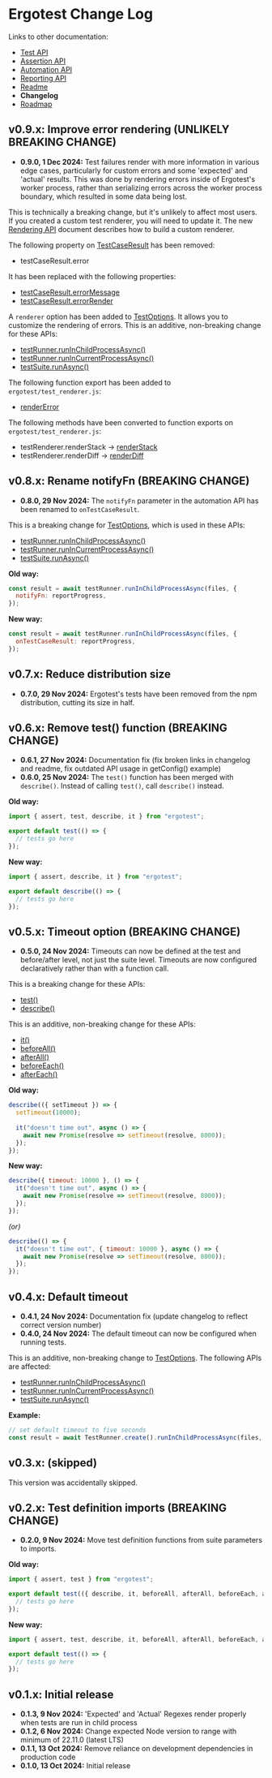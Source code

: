 # Ergotest Change Log

Links to other documentation:

* [Test API](docs/test_api.md)
* [Assertion API](assertion_api.md)
* [Automation API](automation_api.md)
* [Reporting API](docs/reporting_api.md)
* [Readme](./README.md)
* **Changelog**
* [Roadmap](./ROADMAP.md)


## v0.9.x: Improve error rendering (UNLIKELY BREAKING CHANGE)

* **0.9.0, 1 Dec 2024:** Test failures render with more information in various edge cases, particularly for custom errors and some 'expected' and 'actual' results. This was done by rendering errors inside of Ergotest's worker process, rather than serializing errors across the worker process boundary, which resulted in some data being lost. 

This is technically a breaking change, but it's unlikely to affect most users. If you created a custom test renderer, you will need to update it. The new [Rendering API](docs/rendering_api.md) document describes how to build a custom renderer.

The following property on [TestCaseResult](docs/automation_api.md#testcaseresult) has been removed:

* testCaseResult.error

It has been replaced with the following properties:

* [testCaseResult.errorMessage](docs/automation_api.md#testcaseresulterrormessage)
* [testCaseResult.errorRender](docs/automation_api.md#testcaseresulterrorrender)

A `renderer` option has been added to [TestOptions](docs/automation_api.md#testoptions). It allows you to customize the rendering of errors. This is an additive, non-breaking change for these APIs:

* [testRunner.runInChildProcessAsync()](docs/automation_api.md#testrunnerruninchildprocessasync)
* [testRunner.runInCurrentProcessAsync()](docs/automation_api.md#testrunnerrunincurrentprocessasync)
* [testSuite.runAsync()](docs/automation_api.md#testsuiterunasync)

The following function export has been added to `ergotest/test_renderer.js`:

* [renderError](docs/rendering_api#rendererror)

The following methods have been converted to function exports on `ergotest/test_renderer.js`:

* testRenderer.renderStack → [renderStack](docs/rendering_api#renderstack)
* testRenderer.renderDiff → [renderDiff](docs/rendering_api#renderdiff)




## v0.8.x: Rename notifyFn (BREAKING CHANGE)

* **0.8.0, 29 Nov 2024:** The `notifyFn` parameter in the automation API has been renamed to `onTestCaseResult`.

This is a breaking change for [TestOptions](docs/automation_api.md#testoptions), which is used in these APIs:

* [testRunner.runInChildProcessAsync()](docs/automation_api.md#testrunnerruninchildprocessasync)
* [testRunner.runInCurrentProcessAsync()](docs/automation_api.md#testrunnerrunincurrentprocessasync)
* [testSuite.runAsync()](docs/automation_api.md#testsuiterunasync)

**Old way:**

```javascript
const result = await testRunner.runInChildProcessAsync(files, { 
  notifyFn: reportProgress, 
});
```

**New way:**

```javascript
const result = await testRunner.runInChildProcessAsync(files, { 
  onTestCaseResult: reportProgress, 
});
```

## v0.7.x: Reduce distribution size

* **0.7.0, 29 Nov 2024:** Ergotest's tests have been removed from the npm distribution, cutting its size in half. 


## v0.6.x: Remove test() function (BREAKING CHANGE)

* **0.6.1, 27 Nov 2024:** Documentation fix (fix broken links in changelog and readme, fix outdated API usage in getConfig() example)
* **0.6.0, 25 Nov 2024:** The `test()` function has been merged with `describe()`. Instead of calling `test()`, call `describe()` instead.

**Old way:**

```javascript
import { assert, test, describe, it } from "ergotest";

export default test(() => {
  // tests go here
});
```

**New way:**

```javascript
import { assert, describe, it } from "ergotest";

export default describe(() => {
  // tests go here
});
```


## v0.5.x: Timeout option (BREAKING CHANGE)

* **0.5.0, 24 Nov 2024:** Timeouts can now be defined at the test and before/after level, not just the suite level. Timeouts are now configured declaratively rather than with a function call. 

This is a breaking change for these APIs:

* [test()](docs/test_api.md#test)
* [describe()](docs/test_api.md#describe)

This is an additive, non-breaking change for these APIs:

* [it()](docs/test_api.md#it)
* [beforeAll()](docs/test_api.md#beforeall)
* [afterAll()](docs/test_api.md#afterall)
* [beforeEach()](docs/test_api.md#beforeeach)
* [afterEach()](docs/test_api.md#aftereach)

**Old way:**

```javascript
describe(({ setTimeout }) => {
  setTimeout(10000);
  
  it("doesn't time out", async () => {
    await new Promise(resolve => setTimeout(resolve, 8000));
  });
});
```

**New way:**

```javascript
describe({ timeout: 10000 }, () => {
  it("doesn't time out", async () => {
    await new Promise(resolve => setTimeout(resolve, 8000));
  });
});
```

*(or)*

```javascript
describe(() => {
  it("doesn't time out", { timeout: 10000 }, async () => {
    await new Promise(resolve => setTimeout(resolve, 8000));
  });
});
```



## v0.4.x: Default timeout

* **0.4.1, 24 Nov 2024:** Documentation fix (update changelog to reflect correct version number)
* **0.4.0, 24 Nov 2024:** The default timeout can now be configured when running tests.

This is an additive, non-breaking change to [TestOptions](docs/automation_api.md#testoptions). The following APIs are affected:

* [testRunner.runInChildProcessAsync()](docs/automation_api.md#testrunnerruninchildprocessasync)
* [testRunner.runInCurrentProcessAsync()](docs/automation_api.md#testrunnerrunincurrentprocessasync)
* [testSuite.runAsync()](docs/automation_api.md#testsuiterunasync)

**Example:**

```javascript
// set default timeout to five seconds
const result = await TestRunner.create().runInChildProcessAsync(files, { timeout: 5000 });
```


## v0.3.x: (skipped)

This version was accidentally skipped.


## v0.2.x: Test definition imports (BREAKING CHANGE)

* **0.2.0, 9 Nov 2024:** Move test definition functions from suite parameters to imports.

**Old way:**

```javascript
import { assert, test } from "ergotest";

export default test(({ describe, it, beforeAll, afterAll, beforeEach, afterEach }) => {
  // tests go here
});
```

**New way:**

```javascript
import { assert, test, describe, it, beforeAll, afterAll, beforeEach, afterEach } from "ergotest";

export default test(() => {
  // tests go here
});
```

## v0.1.x: Initial release

* **0.1.3, 9 Nov 2024:** 'Expected' and 'Actual' Regexes render properly when tests are run in child process 
* **0.1.2, 6 Nov 2024:** Change expected Node version to range with minimum of 22.11.0 (latest LTS)
* **0.1.1, 13 Oct 2024:** Remove reliance on development dependencies in production code
* **0.1.0, 13 Oct 2024:** Initial release

